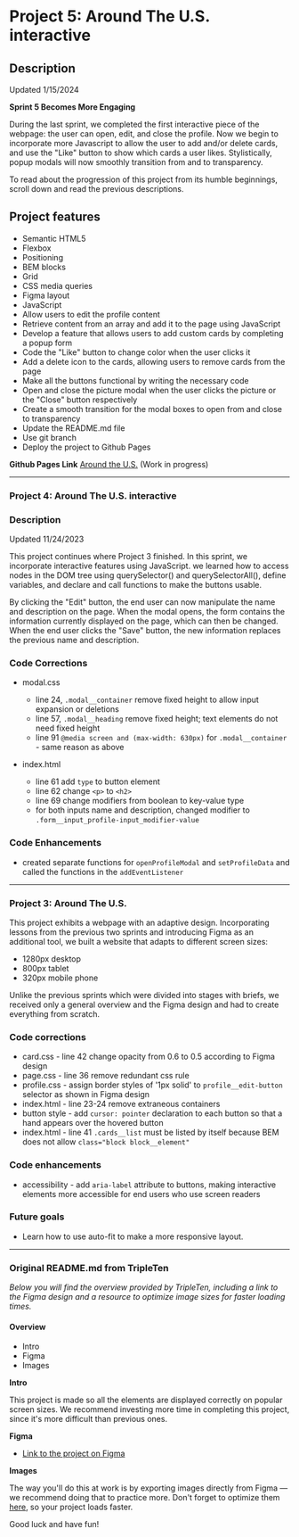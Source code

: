 # Project 5: Around The U.S. interactive

## Description

Updated 1/15/2024

**Sprint 5 Becomes More Engaging**

During the last sprint, we completed the first interactive piece of the webpage: the user can open, edit, and close the profile. Now we begin to incorporate more Javascript to allow the user to add and/or delete cards, and use the "Like" button to show which cards a user likes. Stylistically, popup modals will now smoothly transition from and to transparency.

To read about the progression of this project from its humble beginnings, scroll down and read the previous descriptions.

## Project features

- Semantic HTML5
- Flexbox
- Positioning
- BEM blocks
- Grid
- CSS media queries
- Figma layout
- JavaScript
- Allow users to edit the profile content
- Retrieve content from an array and add it to the page using JavaScript
- Develop a feature that allows users to add custom cards by completing a popup form
- Code the "Like" button to change color when the user clicks it
- Add a delete icon to the cards, allowing users to remove cards from the page
- Make all the buttons functional by writing the necessary code
- Open and close the picture modal when the user clicks the picture or the "Close" button respectively
- Create a smooth transition for the modal boxes to open from and close to transparency
- Update the README.md file
- Use git branch
- Deploy the project to Github Pages

**Github Pages Link** [Around the U.S.](https://jstitch626.github.io/se_project_aroundtheus/) (Work in progress)

---

### Project 4: Around The U.S. interactive

### Description

Updated 11/24/2023

This project continues where Project 3 finished. In this sprint, we incorporate interactive features using JavaScript. we learned how to access nodes in the DOM tree using querySelector() and querySelectorAll(), define variables, and declare and call functions to make the buttons usable.

By clicking the "Edit" button, the end user can now manipulate the name and description on the page. When the modal opens, the form contains the information currently displayed on the page, which can then be changed. When the end user clicks the "Save" button, the new information replaces the previous name and description.

### Code Corrections

- modal.css
  - line 24, `.modal__container` remove fixed height to allow input expansion or deletions
  - line 57, `.modal__heading` remove fixed height; text elements do not need fixed height
  - line 91 `@media screen and (max-width: 630px)` for `.modal__container` - same reason as above

- index.html
  - line 61 add `type` to button element
  - line 62 change `<p>` to `<h2>`
  - line 69 change modifiers from boolean to key-value type
  - for both inputs name and description, changed modifier to `.form__input_profile-input_modifier-value`

### Code Enhancements

- created separate functions for `openProfileModal` and `setProfileData` and called the functions in the `addEventListener`

---

### Project 3: Around The U.S.

This project exhibits a webpage with an adaptive design. Incorporating lessons from the previous two sprints and introducing Figma as an additional tool, we built a website that adapts to different screen sizes:

- 1280px desktop
- 800px tablet
- 320px mobile phone

Unlike the previous sprints which were divided into stages with briefs, we received only a general overview and the Figma design and had to create everything from scratch.

### Code corrections

- card.css - line 42 change opacity from 0.6 to 0.5 according to Figma design
- page.css - line 36 remove redundant css rule
- profile.css - assign border styles of '1px solid' to `profile__edit-button` selector as shown in Figma design
- index.html - line 23-24 remove extraneous containers
- button style - add `cursor: pointer` declaration to each button so that a hand appears over the hovered button
- index.html - line 41 `.cards__list` must be listed by itself because BEM does not allow `class="block block__element"`

### Code enhancements

- accessibility - add `aria-label` attribute to buttons, making interactive elements more accessible for end users who use screen readers

### Future goals

- Learn how to use auto-fit to make a more responsive layout.

---

### Original README.md from TripleTen

_Below you will find the overview provided by TripleTen, including a link to the Figma design and a resource to optimize image sizes for faster loading times._

#### Overview

- Intro
- Figma
- Images

**Intro**

This project is made so all the elements are displayed correctly on popular screen sizes. We recommend investing more time in completing this project, since it's more difficult than previous ones.

**Figma**

- [Link to the project on Figma](https://www.figma.com/file/ii4xxsJ0ghevUOcssTlHZv/Sprint-3%3A-Around-the-US?node-id=0%3A1)

**Images**

The way you'll do this at work is by exporting images directly from Figma — we recommend doing that to practice more. Don't forget to optimize them [here](https://tinypng.com/), so your project loads faster.

Good luck and have fun!
